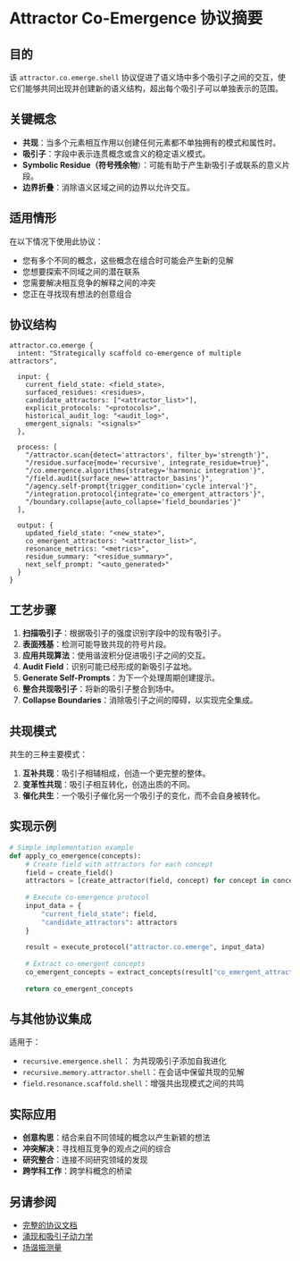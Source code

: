 # Attractor Co-Emergence 协议摘要

## 目的

该 `attractor.co.emerge.shell` 协议促进了语义场中多个吸引子之间的交互，使它们能够共同出现并创建新的语义结构，超出每个吸引子可以单独表示的范围。

## 关键概念

- **共现**：当多个元素相互作用以创建任何元素都不单独拥有的模式和属性时。
- **吸引子**：字段中表示连贯概念或含义的稳定语义模式。
- **Symbolic Residue（符号残余物**）：可能有助于产生新吸引子或联系的意义片段。
- **边界折叠**：消除语义区域之间的边界以允许交互。

## 适用情形

在以下情况下使用此协议：

- 您有多个不同的概念，这些概念在组合时可能会产生新的见解
- 您想要探索不同域之间的潜在联系
- 您需要解决相互竞争的解释之间的冲突
- 您正在寻找现有想法的创意组合

## 协议结构

```
attractor.co.emerge {
  intent: "Strategically scaffold co-emergence of multiple attractors",
  
  input: {
    current_field_state: <field_state>,
    surfaced_residues: <residues>,
    candidate_attractors: ["<attractor_list>"],
    explicit_protocols: "<protocols>",
    historical_audit_log: "<audit_log>",
    emergent_signals: "<signals>"
  },
  
  process: [
    "/attractor.scan{detect='attractors', filter_by='strength'}",
    "/residue.surface{mode='recursive', integrate_residue=true}",
    "/co.emergence.algorithms{strategy='harmonic integration'}",
    "/field.audit{surface_new='attractor_basins'}",
    "/agency.self-prompt{trigger_condition='cycle interval'}",
    "/integration.protocol{integrate='co_emergent_attractors'}",
    "/boundary.collapse{auto_collapse='field_boundaries'}"
  ],
  
  output: {
    updated_field_state: "<new_state>",
    co_emergent_attractors: "<attractor_list>",
    resonance_metrics: "<metrics>",
    residue_summary: "<residue_summary>",
    next_self_prompt: "<auto_generated>"
  }
}
```

## 工艺步骤

1. **扫描吸引子**：根据吸引子的强度识别字段中的现有吸引子。
2. **表面残基**：检测可能导致共现的符号片段。
3. **应用共现算法**：使用谐波积分促进吸引子之间的交互。
4. **Audit Field**：识别可能已经形成的新吸引子盆地。
5. **Generate Self-Prompts**：为下一个处理周期创建提示。
6. **整合共现吸引子**：将新的吸引子整合到场中。
7. **Collapse Boundaries**：消除吸引子之间的障碍，以实现完全集成。

## 共现模式

共生的三种主要模式：

1. **互补共现**：吸引子相辅相成，创造一个更完整的整体。
2. **变革性共现**：吸引子相互转化，创造出质的不同。
3. **催化共生**：一个吸引子催化另一个吸引子的变化，而不会自身被转化。

## 实现示例

```python
# Simple implementation example
def apply_co_emergence(concepts):
    # Create field with attractors for each concept
    field = create_field()
    attractors = [create_attractor(field, concept) for concept in concepts]
    
    # Execute co-emergence protocol
    input_data = {
        "current_field_state": field,
        "candidate_attractors": attractors
    }
    
    result = execute_protocol("attractor.co.emerge", input_data)
    
    # Extract co-emergent concepts
    co_emergent_concepts = extract_concepts(result["co_emergent_attractors"])
    
    return co_emergent_concepts
```

## 与其他协议集成

适用于：

- `recursive.emergence.shell`： 为共现吸引子添加自我进化
- `recursive.memory.attractor.shell`：在会话中保留共现的见解
- `field.resonance.scaffold.shell`：增强共出现模式之间的共鸣

## 实际应用

- **创意构思**：结合来自不同领域的概念以产生新颖的想法
- **冲突解决**：寻找相互竞争的观点之间的综合
- **研究整合**：连接不同研究领域的发现
- **跨学科工作**：跨学科概念的桥梁

## 另请参阅

- [完整的协议文档](../shells/attractor.co.emerge.shell)
- [涌现和吸引子动力学](../../../00_foundations/11_emergence_and_attractor_dynamics.md)
- [场谐振测量](../../../20_templates/field_resonance_measure.py)
